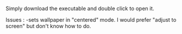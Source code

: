 Simply download the executable and double click to open it. 



Issues :
  -sets wallpaper in "centered" mode. I would prefer "adjust to screen" but don't know how to do.
